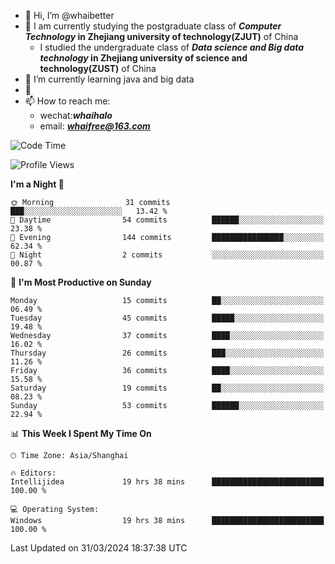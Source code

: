- 👋 Hi, I’m @whaibetter
- 👀 I am currently studying the postgraduate class of ***Computer Technology* in Zhejiang university of technology(ZJUT)** of China
  -  I studied the undergraduate class of ***Data science and Big data technology* in Zhejiang university of science and technology(ZUST)** of China
- 🌱 I’m currently learning java and big data
- 💞️ 
- 📫 How to reach me: 
  - wechat:***whaihalo***
  - email: ***whaifree@163.com***

<!--START_SECTION:waka-->
![Code Time](http://img.shields.io/badge/Code%20Time-19%20hrs%2038%20mins-blue)

![Profile Views](http://img.shields.io/badge/Profile%20Views-151-blue)

**I'm a Night 🦉** 

```text
🌞 Morning                31 commits          ███░░░░░░░░░░░░░░░░░░░░░░   13.42 % 
🌆 Daytime                54 commits          ██████░░░░░░░░░░░░░░░░░░░   23.38 % 
🌃 Evening                144 commits         ████████████████░░░░░░░░░   62.34 % 
🌙 Night                  2 commits           ░░░░░░░░░░░░░░░░░░░░░░░░░   00.87 % 
```
📅 **I'm Most Productive on Sunday** 

```text
Monday                   15 commits          ██░░░░░░░░░░░░░░░░░░░░░░░   06.49 % 
Tuesday                  45 commits          █████░░░░░░░░░░░░░░░░░░░░   19.48 % 
Wednesday                37 commits          ████░░░░░░░░░░░░░░░░░░░░░   16.02 % 
Thursday                 26 commits          ███░░░░░░░░░░░░░░░░░░░░░░   11.26 % 
Friday                   36 commits          ████░░░░░░░░░░░░░░░░░░░░░   15.58 % 
Saturday                 19 commits          ██░░░░░░░░░░░░░░░░░░░░░░░   08.23 % 
Sunday                   53 commits          ██████░░░░░░░░░░░░░░░░░░░   22.94 % 
```


📊 **This Week I Spent My Time On** 

```text
🕑︎ Time Zone: Asia/Shanghai

🔥 Editors: 
Intellijidea             19 hrs 38 mins      █████████████████████████   100.00 % 

💻 Operating System: 
Windows                  19 hrs 38 mins      █████████████████████████   100.00 % 
```


 Last Updated on 31/03/2024 18:37:38 UTC
<!--END_SECTION:waka-->
